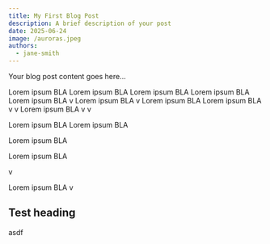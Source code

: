 ```yaml
---
title: My First Blog Post
description: A brief description of your post
date: 2025-06-24
image: /auroras.jpeg
authors:
  - jane-smith
---
```


Your blog post content goes here...

Lorem ipsum
BLA
Lorem ipsum
BLA
Lorem ipsum
BLA
Lorem ipsum
BLA
Lorem ipsum
BLA
v
Lorem ipsum
BLA
v
Lorem ipsum
BLA
Lorem ipsum
BLA
v
v
Lorem ipsum
BLA
v
v


Lorem ipsum
BLA
Lorem ipsum
BLA

Lorem ipsum
BLA


Lorem ipsum
BLA


v

Lorem ipsum
BLA
v

## Test heading
asdf
